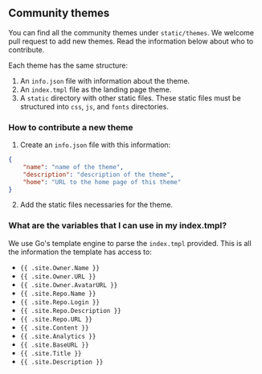 ## Community themes

You can find all the community themes under `static/themes`. We welcome pull request to add new themes. Read the information below about who to contribute.

Each theme has the same structure:

1. An `info.json` file with information about the theme.
2. An `index.tmpl` file as the landing page theme.
3. A `static` directory with other static files. These static files must be structured into `css`, `js`, and `fonts` directories.

### How to contribute a new theme

1. Create an `info.json` file with this information:

```json
{
	"name": "name of the theme",
	"description": "description of the theme",
	"home": "URL to the home page of this theme"
}
```

2. Add the static files necessaries for the theme.

### What are the variables that I can use in my index.tmpl?

We use Go's template engine to parse the `index.tmpl` provided. This is all the information the template has access to:

- `{{ .site.Owner.Name }}`
- `{{ .site.Owner.URL }}`
- `{{ .site.Owner.AvatarURL }}`
- `{{ .site.Repo.Name }}`
- `{{ .site.Repo.Login }}`
- `{{ .site.Repo.Description }}`
- `{{ .site.Repo.URL }}`
- `{{ .site.Content }}`
- `{{ .site.Analytics }}`
- `{{ .site.BaseURL }}`
- `{{ .site.Title }}`
- `{{ .site.Description }}`
